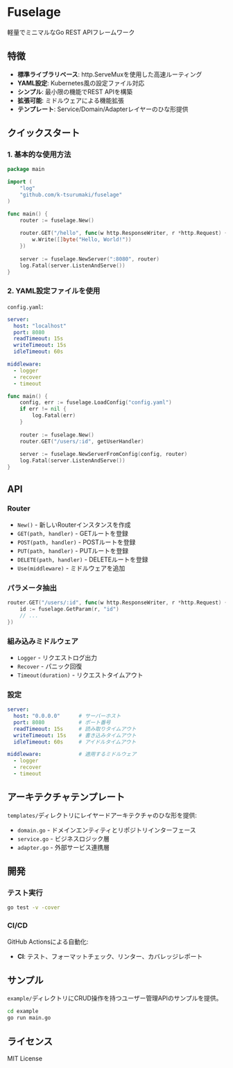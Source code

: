 # Fuselage

軽量でミニマルなGo REST APIフレームワーク

## 特徴

- **標準ライブラリベース**: http.ServeMuxを使用した高速ルーティング
- **YAML設定**: Kubernetes風の設定ファイル対応
- **シンプル**: 最小限の機能でREST APIを構築
- **拡張可能**: ミドルウェアによる機能拡張
- **テンプレート**: Service/Domain/Adapterレイヤーのひな形提供

## クイックスタート

### 1. 基本的な使用方法

```go
package main

import (
    "log"
    "github.com/k-tsurumaki/fuselage"
)

func main() {
    router := fuselage.New()
    
    router.GET("/hello", func(w http.ResponseWriter, r *http.Request) {
        w.Write([]byte("Hello, World!"))
    })
    
    server := fuselage.NewServer(":8080", router)
    log.Fatal(server.ListenAndServe())
}
```

### 2. YAML設定ファイルを使用

`config.yaml`:
```yaml
server:
  host: "localhost"
  port: 8080
  readTimeout: 15s
  writeTimeout: 15s
  idleTimeout: 60s

middleware:
  - logger
  - recover
  - timeout
```

```go
func main() {
    config, err := fuselage.LoadConfig("config.yaml")
    if err != nil {
        log.Fatal(err)
    }
    
    router := fuselage.New()
    router.GET("/users/:id", getUserHandler)
    
    server := fuselage.NewServerFromConfig(config, router)
    log.Fatal(server.ListenAndServe())
}
```

## API

### Router

- `New()` - 新しいRouterインスタンスを作成
- `GET(path, handler)` - GETルートを登録
- `POST(path, handler)` - POSTルートを登録
- `PUT(path, handler)` - PUTルートを登録
- `DELETE(path, handler)` - DELETEルートを登録
- `Use(middleware)` - ミドルウェアを追加

### パラメータ抽出

```go
router.GET("/users/:id", func(w http.ResponseWriter, r *http.Request) {
    id := fuselage.GetParam(r, "id")
    // ...
})
```

### 組み込みミドルウェア

- `Logger` - リクエストログ出力
- `Recover` - パニック回復
- `Timeout(duration)` - リクエストタイムアウト

### 設定

```yaml
server:
  host: "0.0.0.0"      # サーバーホスト
  port: 8080           # ポート番号
  readTimeout: 15s     # 読み取りタイムアウト
  writeTimeout: 15s    # 書き込みタイムアウト
  idleTimeout: 60s     # アイドルタイムアウト

middleware:            # 適用するミドルウェア
  - logger
  - recover
  - timeout
```

## アーキテクチャテンプレート

`templates/`ディレクトリにレイヤードアーキテクチャのひな形を提供:

- `domain.go` - ドメインエンティティとリポジトリインターフェース
- `service.go` - ビジネスロジック層
- `adapter.go` - 外部サービス連携層

## 開発

### テスト実行

```bash
go test -v -cover
```

### CI/CD

GitHub Actionsによる自動化:
- **CI**: テスト、フォーマットチェック、リンター、カバレッジレポート

## サンプル

`example/`ディレクトリにCRUD操作を持つユーザー管理APIのサンプルを提供。

```bash
cd example
go run main.go
```

## ライセンス

MIT License